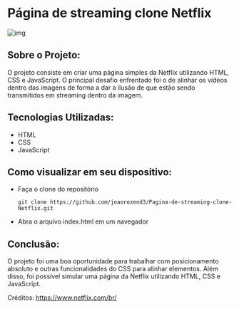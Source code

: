 # Página de streaming clone Netflix

![img](https://github.com/joaorezend3/Pagina-de-streaming-clone-Netflix/blob/master/Page-Netflix.gif)

## Sobre o Projeto:

O projeto consiste em criar uma página simples da Netflix utilizando HTML, CSS e JavaScript.
O principal desafio enfrentado foi o de alinhar os vídeos dentro das imagens de forma a dar a ilusão de que estão sendo transmitidos em streaming dentro da imagem.

## Tecnologias Utilizadas:

- HTML
- CSS
- JavaScript

 
## Como visualizar em seu dispositivo:

- Faça o clone do repositório

  `git clone https://github.com/joaorezend3/Pagina-de-streaming-clone-Netflix.git` 

- Abra o arquivo index.html em um navegador

## Conclusão:

O projeto foi uma boa oportunidade para trabalhar com posicionamento absoluto e outras funcionalidades do CSS para alinhar elementos. Além disso, foi possível simular uma página da Netflix utilizando HTML, CSS e JavaScript.


Créditos: https://www.netflix.com/br/
